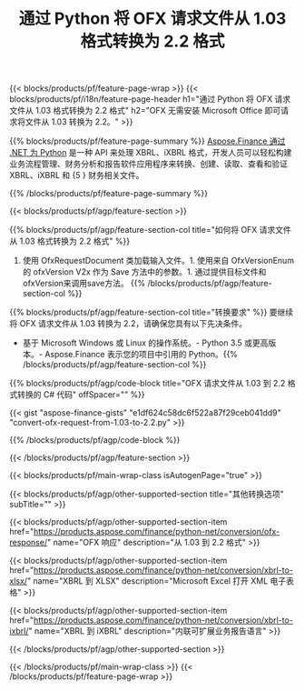 ﻿---
title: 通过 Python 将 OFX 请求文件从 1.03 格式转换为 2.2 格式
description: OFX 请求文件从 1.03 到 2.2 Python 转换的示例代码。使用 API 示例代码在基于 Python 的应用程序中进行批量 OFX 请求转换。 
url: /zh/python-net/conversion/ofx-request/
family: finance
platformtag: python
feature: conversion
informat: OFX Request 1.03
outformat: OFX Request 2.2
otherformats: OFX Response
---
{{< blocks/products/pf/feature-page-wrap >}}
{{< blocks/products/pf/i18n/feature-page-header h1="通过 Python 将 OFX 请求文件从 1.03 格式转换为 2.2 格式" h2="OFX 无需安装 Microsoft Office 即可请求将文件从 1.03 转换为 2.2。" >}}

{{% blocks/products/pf/feature-page-summary %}}
[Aspose.Finance 通过 .NET 为 Python](https://products.aspose.com/finance/python-net/) 是一种 API 来处理 XBRL、iXBRL 格式，开发人员可以轻松构建业务流程管理、财务分析和报告软件应用程序来转换、创建、读取、查看和验证 XBRL、iXBRL 和 {5 } 财务相关文件。 

{{% /blocks/products/pf/feature-page-summary %}}

{{< blocks/products/pf/agp/feature-section >}}

{{% blocks/products/pf/agp/feature-section-col title="如何将 OFX 请求文件从 1.03 格式转换为 2.2 格式" %}}
1. 使用 OfxRequestDocument 类加载输入文件。1. 使用来自 OfxVersionEnum 的 ofxVersion V2x 作为 Save 方法中的参数。1. 通过提供目标文件和ofxVersion来调用save方法。
{{% /blocks/products/pf/agp/feature-section-col %}}

{{% blocks/products/pf/agp/feature-section-col title="转换要求" %}}
要继续将 OFX 请求文件从 1.03 转换为 2.2，请确保您具有以下先决条件。 
- 基于 Microsoft Windows 或 Linux 的操作系统。- Python 3.5 或更高版本。- Aspose.Finance 表示您的项目中引用的 Python。{{% /blocks/products/pf/agp/feature-section-col %}}

{{% blocks/products/pf/agp/code-block title="OFX 请求文件从 1.03 到 2.2 格式转换的 C# 代码" offSpacer="" %}}

{{< gist "aspose-finance-gists" "e1df624c58dc6f522a87f29ceb041dd9" "convert-ofx-request-from-1.03-to-2.2.py" >}}

{{% /blocks/products/pf/agp/code-block %}}

{{< /blocks/products/pf/agp/feature-section >}}

{{< blocks/products/pf/main-wrap-class isAutogenPage="true" >}}

{{< blocks/products/pf/agp/other-supported-section title="其他转换选项" subTitle="" >}}

{{< blocks/products/pf/agp/other-supported-section-item href="https://products.aspose.com/finance/python-net/conversion/ofx-response/" name="OFX 响应" description="从 1.03 到 2.2 格式" >}}

{{< blocks/products/pf/agp/other-supported-section-item href="https://products.aspose.com/finance/python-net/conversion/xbrl-to-xlsx/" name="XBRL 到 XLSX" description="Microsoft Excel 打开 XML 电子表格" >}}

{{< blocks/products/pf/agp/other-supported-section-item href="https://products.aspose.com/finance/python-net/conversion/xbrl-to-ixbrl/" name="XBRL 到 iXBRL" description="内联可扩展业务报告语言" >}}

{{< /blocks/products/pf/agp/other-supported-section >}}

{{< /blocks/products/pf/main-wrap-class >}}
{{< /blocks/products/pf/feature-page-wrap >}}